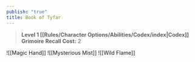 ```yaml
---
publish: "true"
title: Book of Tyfar
---
```

> **Level 1 [[Rules/Character Options/Abilities/Codex/index|Codex]] Grimoire**
> **Recall Cost:** 2

![[Magic Hand]]
![[Mysterious Mist]]
![[Wild Flame]]
